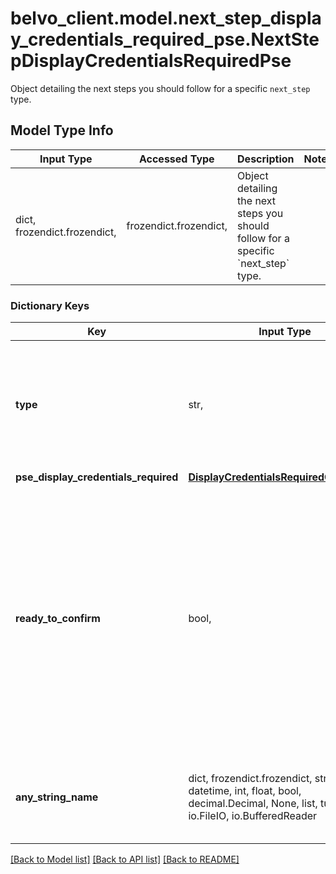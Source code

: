 # belvo_client.model.next_step_display_credentials_required_pse.NextStepDisplayCredentialsRequiredPse

Object detailing the next steps you should follow for a specific `next_step` type.

## Model Type Info
Input Type | Accessed Type | Description | Notes
------------ | ------------- | ------------- | -------------
dict, frozendict.frozendict,  | frozendict.frozendict,  | Object detailing the next steps you should follow for a specific &#x60;next_step&#x60; type. | 

### Dictionary Keys
Key | Input Type | Accessed Type | Description | Notes
------------ | ------------- | ------------- | ------------- | -------------
**type** | str,  | str,  | The type of &#x60;next_step&#x60; you need to follow.  | [optional] must be one of ["pse_display_payment_method_information", "pse_display_credentials_required", "pse_display_needs_redirect", "pse_display_token_required", "pse_display_customer_bank_accounts", "pse_display_confirmation_required", "pse_display_payment_processing", "pse_display_payment_failed", "pse_display_payment_succeeded", ] 
**pse_display_credentials_required** | [**DisplayCredentialsRequiredContentPse**](DisplayCredentialsRequiredContentPse.md) | [**DisplayCredentialsRequiredContentPse**](DisplayCredentialsRequiredContentPse.md) |  | [optional] 
**ready_to_confirm** | bool,  | BoolClass,  | Boolean that indicates whether the payment intent is ready to be confirmed.     **Note:** When the value is &#x60;true&#x60;, you&#x27;ll need to make a PATCH request sending through &#x60;confirm: true&#x60; to confirm the payment. | [optional] if omitted the server will use the default value of False
**any_string_name** | dict, frozendict.frozendict, str, date, datetime, int, float, bool, decimal.Decimal, None, list, tuple, bytes, io.FileIO, io.BufferedReader | frozendict.frozendict, str, BoolClass, decimal.Decimal, NoneClass, tuple, bytes, FileIO | any string name can be used but the value must be the correct type | [optional]

[[Back to Model list]](../../README.md#documentation-for-models) [[Back to API list]](../../README.md#documentation-for-api-endpoints) [[Back to README]](../../README.md)

